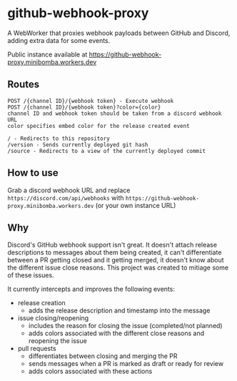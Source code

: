 # github-webhook-proxy
A WebWorker that proxies webhook payloads between GitHub and Discord,
adding extra data for some events.

Public instance available at https://github-webhook-proxy.minibomba.workers.dev

## Routes
```
POST /{channel ID}/{webhook token} - Execute webhook
POST /{channel ID}/{webhook token}?color={color}
channel ID and webhook token should be taken from a discord webhook URL
color specifies embed color for the release created event

/ - Redirects to this repository
/version - Sends currently deployed git hash
/source - Redirects to a view of the currently deployed commit
```

## How to use
Grab a discord webhook URL and replace `https://discord.com/api/webhooks` with `https://github-webhook-proxy.minibomba.workers.dev` (or your own instance URL)

## Why
Discord's GitHub webhook support isn't great. It doesn't attach release descriptions to messages about them being created, it can't differentiate between a PR getting closed and it getting merged, it doesn't know about the different issue close reasons.
This project was created to mitiage some of these issues.

It currently intercepts and improves the following events:
- release creation
  - adds the release description and timestamp into the message
- issue closing/reopening
  - includes the reason for closing the issue (completed/not planned)
  - adds colors associated with the different close reasons and reopening the issue
- pull requests
  - differentiates between closing and merging the PR
  - sends messages when a PR is marked as draft or ready for review
  - adds colors associated with these actions
